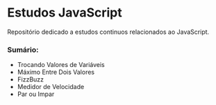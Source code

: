 # Estudos JavaScript
Repositório dedicado a estudos continuos relacionados ao JavaScript.

### Sumário: 
- Trocando Valores de Variáveis
- Máximo Entre Dois Valores
- FizzBuzz
- Medidor de Velocidade
- Par ou Impar

 
